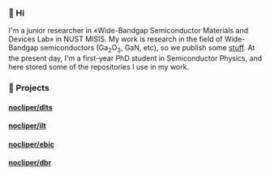 ### 👋 Hi
I'm a junior researcher in «Wide-Bandgap Semiconductor Materials and Devices Lab» in NUST MISIS. My work is research in the field of Wide-Bandgap semiconductors (Ga<sub>2</sub>O<sub>3</sub>, GaN, etc), so we publish some [stuff](https://publons.com/researcher/3615506/anton-vasilev/). At the present day, I'm a first-year PhD student in Semiconductor Physics, and here stored some of the repositories I use in my work. 

### 🔬 Projects 

#### [nocliper/dlts](https://github.com/nocliper/dlts)

#### [nocliper/ilt](https://github.com/nocliper/ilt)

#### [nocliper/ebic](https://github.com/nocliper/ebic)

#### [nocliper/dbr](https://github.com/nocliper/dbr)


<!--
**nocliper/nocliper** is a ✨ _special_ ✨ repository because its `README.md` (this file) appears on your GitHub profile.

Here are some ideas to get you started:

- 🔭 I’m currently working on ...
- 🌱 I’m currently learning ...
- 👯 I’m looking to collaborate on ...
- 🤔 I’m looking for help with ...
- 💬 Ask me about ...
- 📫 How to reach me: ...
- 😄 Pronouns: ...
- ⚡ Fun fact: ...
-->
